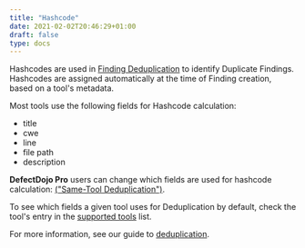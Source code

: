 ```yaml
---
title: "Hashcode"
date: 2021-02-02T20:46:29+01:00
draft: false
type: docs
---
```


Hashcodes are used in [Finding Deduplication](../deduplication) to identify Duplicate Findings.  Hashcodes are assigned automatically at the time of Finding creation, based on a tool's metadata.

Most tools use the following fields for Hashcode calculation:

* title
* cwe
* line
* file path
* description

**DefectDojo Pro** users can change which fields are used for hashcode calculation: [("Same-Tool Deduplication")](/en/working_with_findings/finding_deduplication/tune_deduplication/).

To see which fields a given tool uses for Deduplication by default, check the tool's entry in the [supported tools](/en/connecting_your_tools/parsers/) list.

For more information, see our guide to [deduplication](/en/working_with_findings/finding_deduplication/about_deduplication/).